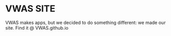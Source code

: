 # VWAS SITE

VWAS makes apps, but we decided to do something different: we made our site. Find it @ VWAS.github.io
